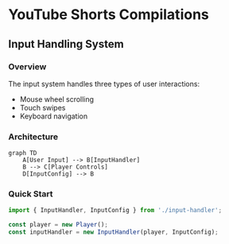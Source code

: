 # YouTube Shorts Compilations

## Input Handling System

### Overview
The input system handles three types of user interactions:
- Mouse wheel scrolling
- Touch swipes
- Keyboard navigation

### Architecture
```mermaid
graph TD
    A[User Input] --> B[InputHandler]
    B --> C[Player Controls]
    D[InputConfig] --> B
```

### Quick Start
```javascript
import { InputHandler, InputConfig } from './input-handler';

const player = new Player();
const inputHandler = new InputHandler(player, InputConfig);
```